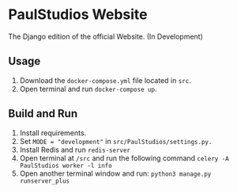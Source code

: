 # PaulStudios Website
 The Django edition of the official Website. (In Development)
## Usage
1. Download the `docker-compose.yml` file located in `src`.
2. Open terminal and run `docker-compose up`.

## Build and Run
1. Install requirements.
2. Set `MODE = "development"` in `src/PaulStudios/settings.py.`
3. Install Redis and run `redis-server`
4. Open terminal at `/src` and run the following command `celery -A PaulStudios worker -l info `
5. Open another terminal window and run: `python3 manage.py runserver_plus`


